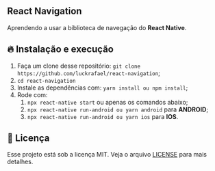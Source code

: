 ## React Navigation

Aprendendo a usar a biblioteca de navegação do **React Native**.

## 🔥 Instalação e execução

1. Faça um clone desse repositório: `git clone https://github.com/luckrafael/react-navigation`;
2. `cd react-navigation`
3. Instale as dependências com: `yarn install ou npm install`;
4. Rode com:
   1. `npx react-native start` ou apenas os comandos abaixo;
   2. `npx react-native run-android ou yarn android` para **ANDROID**;
   3. `npx react-native run-android ou yarn ios` para **IOS**.

## :memo: Licença

Esse projeto está sob a licença MIT. Veja o arquivo [LICENSE](LICENSE) para mais detalhes.
